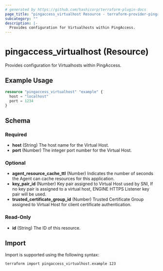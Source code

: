 ```yaml
---
# generated by https://github.com/hashicorp/terraform-plugin-docs
page_title: "pingaccess_virtualhost Resource - terraform-provider-pingaccess"
subcategory: ""
description: |-
  Provides configuration for Virtualhosts within PingAccess.
---
```


# pingaccess_virtualhost (Resource)

Provides configuration for Virtualhosts within PingAccess.

## Example Usage

```terraform
resource "pingaccess_virtualhost" "example" {
  host = "localhost"
  port = 1234
}
```

<!-- schema generated by tfplugindocs -->
## Schema

### Required

- **host** (String) The host name for the Virtual Host.
- **port** (Number) The integer port number for the Virtual Host.

### Optional

- **agent_resource_cache_ttl** (Number) Indicates the number of seconds the Agent can cache resources for this application.
- **key_pair_id** (Number) Key pair assigned to Virtual Host used by SNI, If no key pair is assigned to a virtual host, ENGINE HTTPS Listener key pair will be used.
- **trusted_certificate_group_id** (Number) Trusted Certificate Group assigned to Virtual Host for client certificate authentication.

### Read-Only

- **id** (String) The ID of this resource.

## Import

Import is supported using the following syntax:

```shell
terraform import pingaccess_virtualhost.example 123
```
